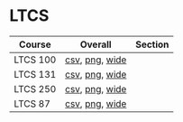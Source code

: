 # LTCS

| Course | Overall | Section |
| ------ | ------- | ------- |
| LTCS 100 | [csv](https://github.com/UCSD-Historical-Enrollment-Data/2023Fall/blob/main/overall/LTCS%20100.csv), [png](https://raw.githubusercontent.com/UCSD-Historical-Enrollment-Data/2023Fall/main/plot_overall/LTCS%20100.png), [wide](https://raw.githubusercontent.com/UCSD-Historical-Enrollment-Data/2023Fall/main/plot_overall_wide/LTCS%20100.png) |  |
| LTCS 131 | [csv](https://github.com/UCSD-Historical-Enrollment-Data/2023Fall/blob/main/overall/LTCS%20131.csv), [png](https://raw.githubusercontent.com/UCSD-Historical-Enrollment-Data/2023Fall/main/plot_overall/LTCS%20131.png), [wide](https://raw.githubusercontent.com/UCSD-Historical-Enrollment-Data/2023Fall/main/plot_overall_wide/LTCS%20131.png) |  |
| LTCS 250 | [csv](https://github.com/UCSD-Historical-Enrollment-Data/2023Fall/blob/main/overall/LTCS%20250.csv), [png](https://raw.githubusercontent.com/UCSD-Historical-Enrollment-Data/2023Fall/main/plot_overall/LTCS%20250.png), [wide](https://raw.githubusercontent.com/UCSD-Historical-Enrollment-Data/2023Fall/main/plot_overall_wide/LTCS%20250.png) |  |
| LTCS 87 | [csv](https://github.com/UCSD-Historical-Enrollment-Data/2023Fall/blob/main/overall/LTCS%2087.csv), [png](https://raw.githubusercontent.com/UCSD-Historical-Enrollment-Data/2023Fall/main/plot_overall/LTCS%2087.png), [wide](https://raw.githubusercontent.com/UCSD-Historical-Enrollment-Data/2023Fall/main/plot_overall_wide/LTCS%2087.png) |  |
